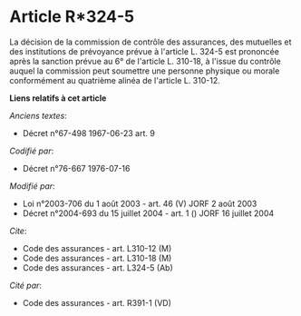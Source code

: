 # Article R*324-5

La décision de la commission de contrôle des assurances, des mutuelles et des institutions de prévoyance prévue à l'article
L. 324-5 est prononcée après la sanction prévue au 6° de l'article L. 310-18, à l'issue du contrôle auquel la commission peut
soumettre une personne physique ou morale conformément au quatrième alinéa de l'article L. 310-12.

**Liens relatifs à cet article**

_Anciens textes_:

  - Décret n°67-498 1967-06-23 art. 9

_Codifié par_:

  - Décret n°76-667 1976-07-16

_Modifié par_:

  - Loi n°2003-706 du 1 août 2003 - art. 46 (V) JORF 2 août 2003
  - Décret n°2004-693 du 15 juillet 2004 - art. 1 () JORF 16 juillet 2004

_Cite_:

  - Code des assurances - art. L310-12 (M)
  - Code des assurances - art. L310-18 (M)
  - Code des assurances - art. L324-5 (Ab)

_Cité par_:

  - Code des assurances - art. R391-1 (VD)
